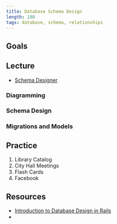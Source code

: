 ```yaml
---
title: Database Schema Design
length: 180
tags: database, schema, relationships
---
```


## Goals

## Lecture

* [Schema Designer](http://ondras.zarovi.cz/sql/demo/)

### Diagramming

### Schema Design

### Migrations and Models

## Practice

1) Library Catalog
2) City Hall Meetings
2) Flash Cards
3) Facebook

## Resources

* [Introduction to Database Design in Rails](http://quickleft.com/blog/introduction-to-database-design-on-rails)
* 
